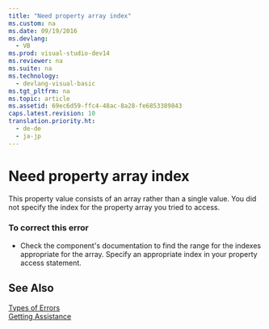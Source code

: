 ```yaml
---
title: "Need property array index"
ms.custom: na
ms.date: 09/19/2016
ms.devlang: 
  - VB
ms.prod: visual-studio-dev14
ms.reviewer: na
ms.suite: na
ms.technology: 
  - devlang-visual-basic
ms.tgt_pltfrm: na
ms.topic: article
ms.assetid: 69ec6d59-ffc4-48ac-8a28-fe6853389843
caps.latest.revision: 10
translation.priority.ht: 
  - de-de
  - ja-jp
---
```

# Need property array index
This property value consists of an array rather than a single value. You did not specify the index for the property array you tried to access.  
  
### To correct this error  
  
-   Check the component's documentation to find the range for the indexes appropriate for the array. Specify an appropriate index in your property access statement.  
  
## See Also  
 [Types of Errors](../vs140/Error-Types--Visual-Basic-.md)   
 [Getting Assistance](../vs140/Talk-to-Us.md)